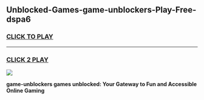
## Unblocked-Games-game-unblockers-Play-Free-dspa6
<h3>
<a href="https://premium76.site?title=game-unblockers&ref=09A">CLICK TO PLAY</a></h3>
<hr>

<h3>
<a href="https://premium76.site?title=game-unblockers&ref=09A">CLICK 2 PLAY</a>
  
</h3>

<a href="https://premium76.site?title=game-unblockers&ref=09A"><img src="https://clearcache.store/games.png"></a>


**game-unblockers games unblocked: Your Gateway to Fun and Accessible Online Gaming**
